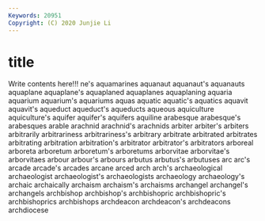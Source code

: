 ```yaml
---
Keywords: 20951
Copyright: (C) 2020 Junjie Li
---
```


# title

Write contents here!!!
ne's 
aquamarines 
aquanaut 
aquanaut's 
aquanauts 
aquaplane
aquaplane's 
aquaplaned 
aquaplanes 
aquaplaning 
aquaria 
aquarium 
aquarium's 
aquariums 
aquas 
aquatic
aquatic's 
aquatics 
aquavit 
aquavit's 
aqueduct 
aqueduct's 
aqueducts 
aqueous 
aquiculture 
aquiculture's
aquifer 
aquifer's 
aquifers 
aquiline 
arabesque 
arabesque's 
arabesques 
arable 
arachnid 
arachnid's
arachnids 
arbiter 
arbiter's 
arbiters 
arbitrarily 
arbitrariness 
arbitrariness's 
arbitrary 
arbitrate 
arbitrated
arbitrates 
arbitrating 
arbitration 
arbitration's 
arbitrator 
arbitrator's 
arbitrators 
arboreal 
arboreta 
arboretum
arboretum's 
arboretums 
arborvitae 
arborvitae's 
arborvitaes 
arbour 
arbour's 
arbours 
arbutus 
arbutus's
arbutuses 
arc 
arc's 
arcade 
arcade's 
arcades 
arcane 
arced 
arch 
arch's
archaeological 
archaeologist 
archaeologist's 
archaeologists 
archaeology 
archaeology's 
archaic 
archaically 
archaism 
archaism's
archaisms 
archangel 
archangel's 
archangels 
archbishop 
archbishop's 
archbishopric 
archbishopric's 
archbishoprics 
archbishops
archdeacon 
archdeacon's 
archdeacons 
archdiocese 
